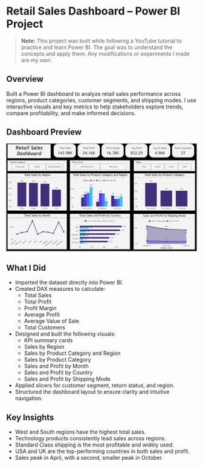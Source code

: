 # Retail Sales Dashboard – Power BI Project

> **Note:** This project was built while following a YouTube tutorial to practice and learn Power BI. The goal was to understand the concepts and apply them. Any modifications or experiments I made are my own.

## Overview

Built a Power BI dashboard to analyze retail sales performance across regions, product categories, customer segments, and shipping modes. I use interactive visuals and key metrics to help stakeholders explore trends, compare profitability, and make informed decisions.

## Dashboard Preview

![Retail Sales Dashboard](https://github.com/AkillerKavinda/Retail-Sales-Data-Analysis-Project/blob/main/Dashboard-Image/Retail-Sales-Analysis-Dashboard.png?raw=true)

## What I Did

- Imported the dataset directly into Power BI.
- Created DAX measures to calculate:
  - Total Sales
  - Total Profit
  - Profit Margin
  - Average Profit
  - Average Value of Sale
  - Total Customers
- Designed and built the following visuals:
  - KPI summary cards
  - Sales by Region
  - Sales by Product Category and Region
  - Sales by Product Category
  - Sales and Profit by Month
  - Sales and Profit by Country
  - Sales and Profit by Shipping Mode
- Applied slicers for customer segment, return status, and region.
- Structured the dashboard layout to ensure clarity and intuitive navigation.

## Key Insights

- West and South regions have the highest total sales.
- Technology products consistently lead sales across regions.
- Standard Class shipping is the most profitable and widely used.
- USA and UK are the top-performing countries in both sales and profit.
- Sales peak in April, with a second, smaller peak in October.
